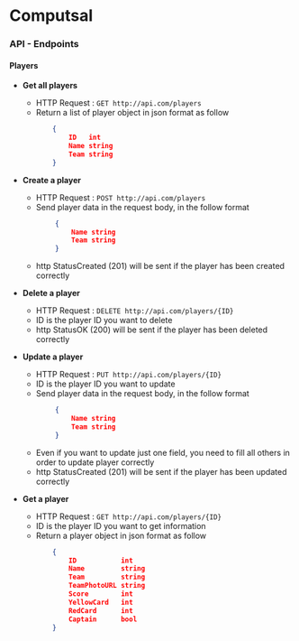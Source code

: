# Computsal

### API - Endpoints

#### **Players**

- **Get all players**
    * HTTP Request : ```GET http://api.com/players```
    * Return a list of player object in json format as follow
        ```json 
            {
                ID   int    
	            Name string 
	            Team string
            }
        ```

- **Create a player**
    * HTTP Request : ```POST http://api.com/players```
    * Send player data in the request body, in the follow format 
    ```json 
            {  
	            Name string 
	            Team string
            }
    ```
    * http StatusCreated (201) will be sent if the player has been created correctly
    
- **Delete a player**
    * HTTP Request : ```DELETE http://api.com/players/{ID}```
    * ID is the player ID you want to delete
    * http StatusOK (200) will be sent if the player has been deleted correctly

- **Update a player**
    * HTTP Request : ```PUT http://api.com/players/{ID}```
    * ID is the player ID you want to update
    * Send player data in the request body, in the follow format
    ```json 
            {  
	            Name string 
	            Team string
            }
    ```
    * Even if you want to update just one field, you need to fill all others in order to update player correctly
    * http StatusCreated (201) will be sent if the player has been updated correctly

- **Get a player**
    * HTTP Request : ```GET http://api.com/players/{ID}```
    * ID is the player ID you want to get information
    * Return a player object in json format as follow
        ```json 
            {
                ID           int
                Name         string
                Team         string
                TeamPhotoURL string
                Score        int
                YellowCard   int
                RedCard      int
                Captain      bool
            }
        ```


